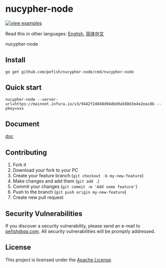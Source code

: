 # nucypher-node

[![view examples](https://img.shields.io/badge/learn%20by-examples-0C8EC5.svg?style=for-the-badge&logo=go)](https://github.com/pefish/nucypher-node)

Read this in other languages: [English](README.md), [简体中文](README_zh-cn.md)

nucypher-node

## Install

```
go get github.com/pefish/nucypher-node/cmd/nucypher-node
```

## Quick start

```shell script
nucypher-node --server-url=https://mainnet.infura.io/v3/9442f24048d94dbd9a588d3e4e2eac8b --pkey=xxx 
```

## Document

[doc](https://godoc.org/github.com/pefish/nucypher-node)

## Contributing

1. Fork it
2. Download your fork to your PC
3. Create your feature branch (`git checkout -b my-new-feature`)
4. Make changes and add them (`git add .`)
5. Commit your changes (`git commit -m 'Add some feature'`)
6. Push to the branch (`git push origin my-new-feature`)
7. Create new pull request

## Security Vulnerabilities

If you discover a security vulnerability, please send an e-mail to [pefish@qq.com](mailto:pefish@qq.com). All security vulnerabilities will be promptly addressed.

## License

This project is licensed under the [Apache License](LICENSE).
